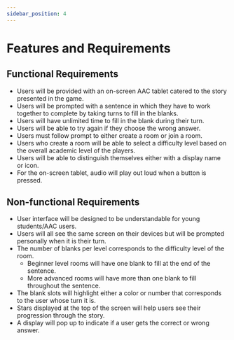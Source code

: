 ```yaml
---
sidebar_position: 4
---
```


# Features and Requirements
## Functional Requirements
- Users will be provided with an on-screen AAC tablet catered to the story presented in the game.
- Users will be prompted with a sentence in which they have to work together to complete by taking    turns to fill in the blanks.
- Users will have unlimited time to fill in the blank during their turn.
- Users will be able to try again if they choose the wrong answer.
- Users must follow prompt to either create a room or join a room.
- Users who create a room will be able to select a difficulty level based on the overall academic     level of the players.
- Users will be able to distinguish themselves either with a display name or icon.
- For the on-screen tablet, audio will play out loud when a button is pressed.

## Non-functional Requirements
- User interface will be designed to be understandable for young students/AAC users.
- Users will all see the same screen on their devices but will be prompted personally when it is      their turn.
- The number of blanks per level corresponds to the difficulty level of the room.
  - Beginner level rooms will have one blank to fill at the end of the sentence.
  - More advanced rooms will have more than one blank to fill throughout the sentence.
- The blank slots will highlight either a color or number that corresponds to the user whose turn     it is. 
- Stars displayed at the top of the screen will help users see their progression through the story.
- A display will pop up to indicate if a user gets the correct or wrong answer.
